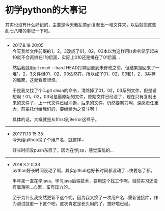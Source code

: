 #   初学python的大事记

其实也没有什么好记的，主要是今天我乱搞git复制出一堆文件来，以后就把这些乱七八糟的事记一下吧。

---
*   2017.8.19 20:05  
    今天我给文件前缀的1，2，3改成了01，02，03本以为这样用ls命令显示起来10就不会再排在1的后面，实际上010还是排在了01后面…  

    然后我就用git reset --hard HEAD打算回退到未修改之前，但结果是回来了一堆1，2，3文件但01，02，03依然在。所以成了01，02，03和1，2，3并存的局面，这就看着很烦。

    于是我又找了个叫git clean的命令，清除掉了01，02，03系列文件，但是请想啊！01，02，03可是最原始的文件，原始文件已经没了，现在只有复制出来的文件了，上一代文件已经消逝，后来的文件，仍然要努力啊，深感责任重大，前辈托付给我们的，要继续为之奋斗啊！

    具体的话，大概就是从1first到9error这样子。

---
*   2017.11.13 15:35  
    今天给github换了个用户名，就这样~

    好长时间没push东西了，因为在学jsp，感觉蛮乱的…

---
*   2018.3.2 0:33  
    python好长时间没动了啊，其实github也好长时间都没动了…快要忘了都。

    半年来一直在学java，学习java后端技术，要用这个找工作啊。目前实习还没有着落呢…心累，蛮有压力的…

    至于为什么我突然更新下这个呢，因为我又换了一次用户名…重新链接库，作为测试就更一下这个吧，这次肯定是长久用的了，想好啦已经。
